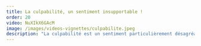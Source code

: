 ```yaml
---
title: La culpabilité, un sentiment insupportable !
order: 20
video: NuXIkX6GAcM
image: /images/videos-vignettes/culpabilite.jpeg
description: "La culpabilité est un sentiment particulièrement désagréable. Nous la subissons souvent et parfois nous cherchons à la combattre. Mais pourquoi est-ce que ce sentiment existe ? Quelle est la meilleur façon d'y faire face ?"
---
```

